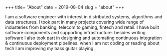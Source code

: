 +++ 
title= "About" 
date = 2019-08-04 
slug = "about"
+++

I am a software engineer with interest in distributed systems, algorithms and data structures. I took part in many projects covering wide range of industeries from banking, telecom to gaming, fintech and retail. I have built software components and supporting  infrastructure. besides writing software I also took part in designing and automating continuous integration & continuous deployment pipelines. when I am not coding or reading about tech I am improving my bass guitar playing. 


